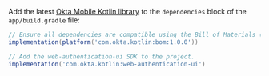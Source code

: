 Add the latest [Okta Mobile Kotlin library](https://github.com/okta/okta-mobile-kotlin) to the `dependencies` block of the `app/build.gradle` file:

```gradle
// Ensure all dependencies are compatible using the Bill of Materials (BOM).
implementation(platform('com.okta.kotlin:bom:1.0.0'))

// Add the web-authentication-ui SDK to the project.
implementation('com.okta.kotlin:web-authentication-ui')
```
